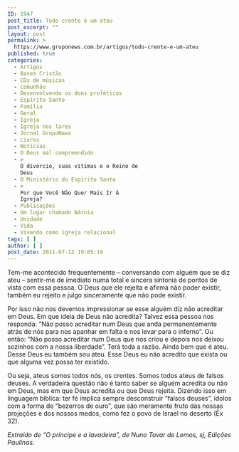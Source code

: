 ```yaml
---
ID: 1947
post_title: Todo crente é um ateu
post_excerpt: ""
layout: post
permalink: >
  https://www.gruponews.com.br/artigos/todo-crente-e-um-ateu
published: true
categories:
  - Artigos
  - Bases Cristãs
  - CDs de músicas
  - Comunhão
  - Desenvolvendo os dons proféticos
  - Espírito Santo
  - Família
  - Geral
  - Igreja
  - Igreja nos lares
  - Jornal GrupoNews
  - Livros
  - Notícias
  - O Deus mal compreendido
  - >
    O divórcio, suas vítimas e o Reino de
    Deus
  - O Ministério do Espírito Santo
  - >
    Por que Você Não Quer Mais Ir À
    Igreja?
  - Publicações
  - Um lugar chamado Nárnia
  - Unidade
  - Vida
  - Vivendo como igreja relacional
tags: [ ]
author: [ ]
post_date: 2011-07-12 19:05:19
---
```

Tem-me acontecido frequentemente – conversando com alguém que se diz ateu – sentir-me de imediato numa total e sincera sintonia de pontos de vista com essa pessoa. O Deus que ele rejeita e afirma não poder existir, também eu rejeito e julgo sinceramente que não pode existir.

Por isso não nos devemos impressionar se esse alguém diz não acreditar em Deus. Em que ideia de Deus não acredita? Talvez essa pessoa nos responda: “Não posso acreditar num Deus que anda permanentemente atrás de nós para nos apanhar em falta e nos levar para o inferno”. Ou então: “Não posso acreditar num Deus que nos criou e depois nos deixou sozinhos com a nossa liberdade”. Terá toda a razão. Ainda bem que é ateu. Desse Deus eu também sou ateu. Esse Deus eu não acredito que exista ou que alguma vez possa ter existido.

Ou seja, ateus somos todos nós, os crentes. Somos todos ateus de falsos deuses. A verdadeira questão não é tanto saber se alguém acredita ou não em Deus, mas em que Deus acredita ou que Deus rejeita. Dizendo isso em linguagem bíblica: ter fé implica sempre desconstruir “falsos deuses”, ídolos com a forma de “bezerros de ouro”, que são meramente fruto das nossas projeções e dos nossos medos, como fez o povo de Israel no deserto (Êx 32).

<em>Extraído de “O príncipe e a lavadeira”, de Nuno Tovar de Lemos, sj, Edições Paulinas.</em>